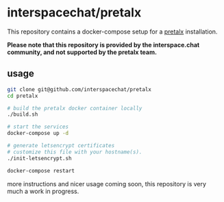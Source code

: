 # interspacechat/pretalx

This repository contains a docker-compose setup for a
[pretalx](https://github.com/pretalx/pretalx) installation.

**Please note that this repository is provided by the interspace.chat community, and not supported by the pretalx team.**

## usage

```bash
git clone git@github.com/interspacechat/pretalx
cd pretalx

# build the pretalx docker container locally
./build.sh

# start the services
docker-compose up -d

# generate letsencrypt certificates
# customize this file with your hostname(s).
./init-letsencrypt.sh

docker-compose restart
```

more instructions and nicer usage coming soon,
this repository is very much a work in progress.
